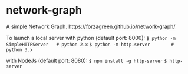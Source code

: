 # network-graph

A simple Network Graph.
https://forzagreen.github.io/network-graph/

To launch a local server with python (default port: 8000):
`$ python -m SimpleHTTPServer   # python 2.x`
`$ python -m http.server        # python 3.x`

with NodeJs (default port: 8080):
`$ npm install -g http-server`
`$ http-server`
